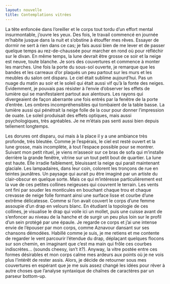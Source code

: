 ```yaml
---
layout: nouvelle
title: Contemplations vitrées
---
```


La tête enfoncée dans l’oreiller et le corps tout tordu d’un effort mental insurmontable, j’ouvre les yeux. Des fois, le travail commencé en journée m’habite jusque dans la nuit et s’obstine à étouffer mes rêves. Essayer de dormir ne sert à rien dans ce cas; je fais aussi bien de me lever et de passer quelque temps au rez-de-chaussée pour marcher en rond où pour réfléchir sur le divan. En même temps, la lune devrait être grosse ce soir et la neige est neuve, toute blanche. Je sors des couvertures et commence à monter les marches. Une fois la porte du sous-sol ouverte, je remarque que les bandes et les carreaux d’or plaqués un peu partout sur les murs et les meubles du salon ont disparu. Le ciel était sublime aujourd’hui. Pas un nuage du matin au soir et le soleil qui était aussi vif qu’à la fonte des neiges. Évidemment, je pouvais pas résister à l’envie d’observer les effets de lumière qui se manifestaient partout aux alentours. Les rayons qui divergeaient de façon aberrante une fois entrés par la fenêtre de la porte d’entrée. Les ombres incompréhensibles qui tombaient de la table basse. La lumière aussi qui pénétrait la neige folle de la cour pour donner l’impression de ouate. Le soleil produisait des effets optiques, mais aussi psychologiques, très agréables. Je ne m’étais pas senti aussi bien depuis tellement longtemps.

Les dorures ont disparu, oui mais à la place il y a une ambiance très profonde, très bleutée. Comme je l’espérais, le ciel est resté ouvert et la lune grosse, mais incomplète, à tout l’espace possible pour se montrer. Suivant mon petit rituel, je viens m’asseoir sur ce bras de sofa qui m’installe derrière la grande fenêtre, vitrine sur un tout petit bout de quartier. La lune est haute. Elle irradie faiblement, bleuissant la neige qui parait maintenant glaciale. Les lampadaires, dans leur coin, colorent les tronçons de rue en teintes jaunâtres. Un paysage qui aurait pu être imaginé par un artiste du clair-obscur en quelque sorte. Mais ce qui m’intéresse particulièrement est la vue de ces petites collines neigeuses qui couvrent le terrain. Les vents ont fini par souder les monticules en bouchant chaque trou et chaque crevasse de neige folle formant ainsi une surface lisse et courbe d’une extrême délicatesse. Comme si l’on avait couvert le corps d’une femme assoupie d’un drap en velours blanc. En étudiant la topologie de ces collines, je visualise le drap qui voile ici un mollet, puis une cuisse avant de s’enfoncer au niveau de la hanche et de surgir un peu plus loin sur le profil d’un sein protégé par une épaule. Je regarde ce corps et j’ai une intense envie de l’épouser par mon corps, comme Aznavour dansant sur ses chansons démodées. Habillé comme je suis, je me retiens et me contente de regarder le vent parcourir l’étendue du drap, déplaçant quelques flocons sur son chemin, en imaginant que c’est ma main qui frôle ces courbes indiscrètes… (sounds cheesy, isn’t it?). Anyway, la vitre postée entre ces formes désirables et mon corps calme mes ardeurs aux points où je ne vois plus l’intérêt de rester assis. Alors, je décide de retourner sous mes couvertures en espérant que je me suis assez changé les idées pour rêver à autre choses que l’analyse syntaxique de chaînes de caractères par un parseur bottom-up.
